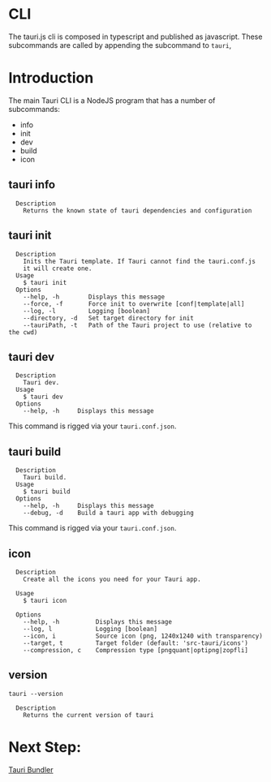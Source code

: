 # CLI

The tauri.js cli is composed in typescript and published as javascript. These subcommands are called by appending the subcommand to `tauri`,

# Introduction
The main Tauri CLI is a NodeJS program that has a number of subcommands:
- info
- init
- dev
- build
- icon



## tauri info
```
  Description
    Returns the known state of tauri dependencies and configuration
```

## tauri init
```
  Description
    Inits the Tauri template. If Tauri cannot find the tauri.conf.js
    it will create one.
  Usage
    $ tauri init
  Options
    --help, -h        Displays this message
    --force, -f       Force init to overwrite [conf|template|all]
    --log, -l         Logging [boolean]
    --directory, -d   Set target directory for init
    --tauriPath, -t   Path of the Tauri project to use (relative to the cwd)
```

## tauri dev
```
  Description
    Tauri dev.
  Usage
    $ tauri dev
  Options
    --help, -h     Displays this message
```
This command is rigged via your `tauri.conf.json`.


## tauri build
```
  Description
    Tauri build.
  Usage
    $ tauri build
  Options
    --help, -h     Displays this message
    --debug, -d    Build a tauri app with debugging
```
This command is rigged via your `tauri.conf.json`.

## icon
```
  Description
    Create all the icons you need for your Tauri app.

  Usage
    $ tauri icon

  Options
    --help, -h          Displays this message
    --log, l            Logging [boolean]
    --icon, i           Source icon (png, 1240x1240 with transparency)
    --target, t         Target folder (default: 'src-tauri/icons')
    --compression, c    Compression type [pngquant|optipng|zopfli]
```

## version
`tauri --version`
```
  Description
    Returns the current version of tauri
```

# Next Step:
[Tauri Bundler](https://github.com/tauri-apps/tauri/wiki/13.-Bundler)
